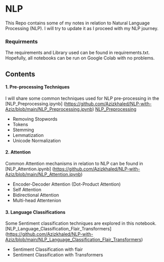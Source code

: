 
# NLP
This Repo contains some of my notes in relation to Natural Language Processing (NLP). I will try to update it as I proceed with my NLP journey.

### Requirments
The requirements and Library used can be found in requirements.txt. Hopefully, all notebooks can be run on Google Colab with no problems. 

## Contents
#### 1. Pre-processing Techniques
I will share some common techniques used for NLP pre-processing in the [NLP_Preprocessing.ipynb] (https://github.com/Azizkhaled/NLP-with-Aziz/blob/main/NLP_Preprocessing.ipynb)
[NLP_Preprocessing]([url](https://github.com/Azizkhaled/NLP-with-Aziz/blob/main/NLP_Preprocessing.ipynb))
  -  Removing Stopwords
  -  Tokens
  -  Stemming
  -  Lemmatization
  -  Unicode Normalization
    

#### 2. Attention
Common Attention mechanisms in relation to NLP can be found in [NLP_Attention.ipynb] (https://github.com/Azizkhaled/NLP-with-Aziz/blob/main/NLP_Attention.ipynb)
  - Encoder-Decoder Attention (Dot-Product Attention)
  - Self Attention
  - Bidirectional Attention
  - Multi-head Attentenion

#### 3. Language Classifications
Some Sentiment classification techniques are explored in this notebook. [NLP_Language_Classification_Flair_Transformers] (https://github.com/Azizkhaled/NLP-with-Aziz/blob/main/NLP_Language_Classification_Flair_Transformers)
  - Sentiment Classification with flair
  - Sentiment Classification with Transformers

  
